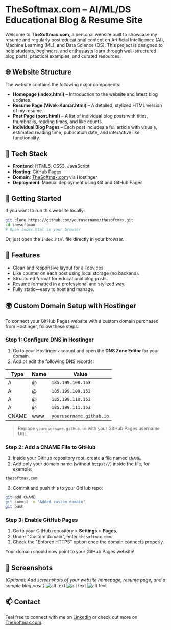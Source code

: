 # TheSoftmax.com – AI/ML/DS Educational Blog & Resume Site

Welcome to **TheSoftmax.com**, a personal website built to showcase my resume and regularly post educational content on Artificial Intelligence (AI), Machine Learning (ML), and Data Science (DS). This project is designed to help students, beginners, and enthusiasts learn through well-structured blog posts, practical examples, and curated resources.

## 🌐 Website Structure

The website contains the following major components:

- **Homepage (index.html)** – Introduction to the website and latest blog updates.
- **Resume Page (Vivek-Kumar.html)** – A detailed, stylized HTML version of my resume.
- **Post Page (post.html)** – A list of individual blog posts with titles, thumbnails, reading times, and like counts.
- **Individual Blog Pages** – Each post includes a full article with visuals, estimated reading time, publication date, and interactive like functionality.

## 📂 Tech Stack

- **Frontend**: HTML5, CSS3, JavaScript
- **Hosting**: GitHub Pages
- **Domain**: [TheSoftmax.com](https://thesoftmax.com) via Hostinger
- **Deployment**: Manual deployment using Git and GitHub Pages

## 🚀 Getting Started

If you want to run this website locally:

```bash
git clone https://github.com/yourusername/thesoftmax.git
cd thesoftmax
# Open index.html in your browser
```

Or, just open the `index.html` file directly in your browser.

## 🧠 Features

- Clean and responsive layout for all devices.
- Like counter on each post using local storage (no backend).
- Structured format for educational blog posts.
- Resume formatted in a professional and stylized way.
- Fully static—easy to host and manage.

## 🌍 Custom Domain Setup with Hostinger

To connect your GitHub Pages website with a custom domain purchased from Hostinger, follow these steps:

### Step 1: Configure DNS in Hostinger

1. Go to your Hostinger account and open the **DNS Zone Editor** for your domain.
2. Add or edit the following DNS records:

| Type | Name     | Value                         |
|------|----------|-------------------------------|
| A    | @        | `185.199.108.153`             |
| A    | @        | `185.199.109.153`             |
| A    | @        | `185.199.110.153`             |
| A    | @        | `185.199.111.153`             |
| CNAME | www    | `yourusername.github.io`       |

> Replace `yourusername.github.io` with your GitHub Pages username URL.

### Step 2: Add a CNAME File to GitHub

1. Inside your GitHub repository root, create a file named `CNAME`.
2. Add only your domain name (without `https://`) inside the file, for example:

```
thesoftmax.com
```

3. Commit and push this to your GitHub repo:

```bash
git add CNAME
git commit -m "Added custom domain"
git push
```

### Step 3: Enable GitHub Pages

1. Go to your GitHub repository > **Settings** > **Pages**.
2. Under "Custom domain", enter `thesoftmax.com`.
3. Check the "Enforce HTTPS" option once the domain connects properly.

Your domain should now point to your GitHub Pages website!

## 📸 Screenshots

*(Optional: Add screenshots of your website homepage, resume page, and a sample blog post.)*
![alt text](assets/images/readme/thesoftmax.png)
![alt text](assets/images/readme/post.png)
![alt text](assets/images/readme/Vivek-Kumar-html.png)

## 📫 Contact

Feel free to connect with me on [LinkedIn](https://www.linkedin.com/in/Vivek-Kumar7171/) or check out more on [TheSoftmax.com](https://thesoftmax.com).